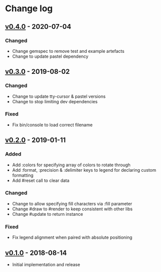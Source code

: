 # Change log

## [v0.4.0] - 2020-07-04

### Changed
* Change gemspec to remove test and example artefacts
* Change to update pastel dependency

## [v0.3.0] - 2019-08-02

### Changed
* Change to update tty-cursor & pastel versions
* Change to stop limiting dev dependencies

### Fixed
* Fix bin/console to load correct filename

## [v0.2.0] - 2019-01-11

### Added
* Add :colors for specifying array of colors to rotate through
* Add :format, :precision & :delimiter keys to legend for declaring custom formatting
* Add #reset call to clear data

### Changed

* Change to allow specifying fill characters via :fill parameter
* Change #draw to #render to keep consistent with other libs
* Change #update to return instance

### Fixed
* Fix legend alignment when paired with absolute positioning

## [v0.1.0] - 2018-08-14

* Initial implementation and release

[v0.4.0]: https://github.com/piotrmurach/tty-pie/compare/v0.3.0...v0.4.0
[v0.3.0]: https://github.com/piotrmurach/tty-pie/compare/v0.2.0...v0.3.0
[v0.2.0]: https://github.com/piotrmurach/tty-pie/compare/v0.1.0...v0.2.0
[v0.1.0]: https://github.com/piotrmurach/tty-pie/compare/v0.1.0
